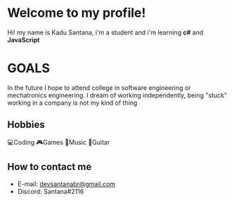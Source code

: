 # Welcome to my profile!

Hi! my name is Kadu Santana, i'm a student and i'm learning **c#** and **JavaScript**


# GOALS

  
In the future I hope to attend college in software engineering or mechatronics engineering. I dream of working independently, being "stuck" working in a company is not my kind of thing

## Hobbies

💻Coding
🎮Games
🎵Music
🎸Guitar

## How to contact me

- E-mail: devsantanabr@gmail.com
- Discord: Santana#2116
